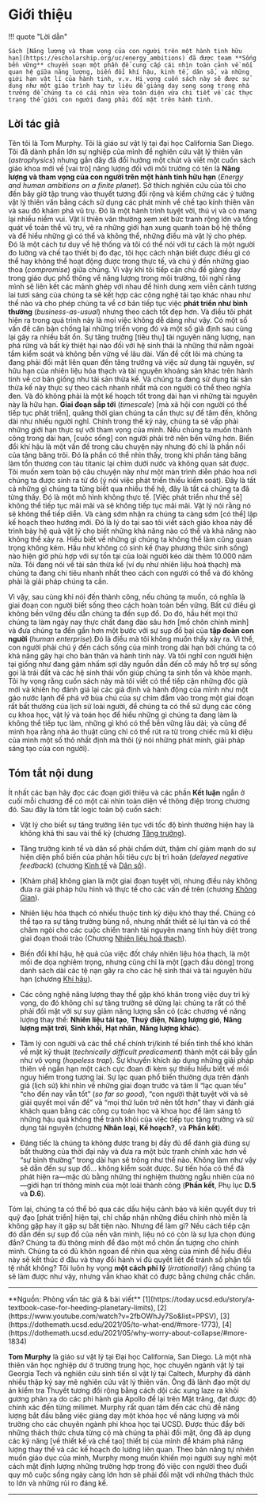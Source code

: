 # Giới thiệu

!!! quote "Lời dẫn"

    Sách [Năng lượng và tham vọng của con người trên một hành tinh hữu hạn](https://escholarship.org/uc/energy_ambitions) đã được team **Sống bền vững** chuyển soạn một phần để cung cấp cái nhìn toàn cảnh về mối quan hệ giữa năng lượng, biến đổi khí hậu, kinh tế, dân số, và những giới hạn vật lí của hành tinh, v.v. Hi vọng cuốn sách này sẽ được sử dụng như một giáo trình hay tư liệu để giảng dạy song song trong nhà trường để chúng ta có cái nhìn vừa toàn diện vừa chi tiết về các thực trạng thế giới con người đang phải đối mặt trên hành tinh. 

## Lời tác giả

Tên tôi là Tom Murphy. Tôi là giáo sư vật lý tại đại học California San Diego. Tôi đã dành phần lớn sự nghiệp của mình để nghiên cứu vật lý thiên văn (*astrophysics*) nhưng gần đây đã đổi hướng một chút và viết một cuốn sách giáo khoa mới về [vai trò] năng lượng đối với môi trường có tên là **Năng lượng và tham vọng của con người trên một hành tinh hữu hạn** (*Energy and human ambitions on a finite planet*). Sở thích nghiên cứu của tôi cho đến bây giờ tập trung vào thuyết tương đối rộng và kiểm chứng các ý tưởng vật lý thiên văn bằng cách sử dụng các phát minh về chế tạo kính thiên văn và sau đó khám phá vũ trụ. Đó là một hành trình tuyệt vời, thú vị và có mang lại nhiều niềm vui. Vật lí thiên văn thường xem xét bức tranh rộng lớn và tổng quát về toàn thể vũ trụ, vẽ ra những giới hạn xung quanh toàn bộ hệ thống và để hiểu những gì có thể và không thể, những điều mà vật lý cho phép. Đó là một cách tư duy về hệ thống và tôi có thể nói với tư cách là một người đo lường và chế tạo thiết bị đo đạc, tôi học cách nhận biết được điều gì có thể hay không thể hoạt động được trong thực tế, và chú ý đến những giao thoa (*compromise*) giữa chúng. Vì vậy khi tôi tiếp cận chủ đề giảng dạy trong giáo dục phổ thông về năng lượng trong môi trường, tôi nghĩ rằng mình sẽ liên kết các mảnh ghép với nhau để hình dung xem viễn cảnh tương lai tươi sáng của chúng ta sẽ kết hợp các công nghệ tái tạo khác nhau như thế nào và cho phép chúng ta về cơ bản tiếp tục việc **phát triển như bình thường** (*business-as-usual*) nhưng theo cách tốt đẹp hơn. Và điều tôi phát hiện ra trong quá trình này là mọi việc không dễ dàng như vậy. Có một số vấn đề căn bản chống lại những triển vọng đó và một số giả định sau cùng lại gây ra nhiều bất ổn. Sự tăng trưởng [tiêu thụ] tài nguyên năng lượng, nạn phá rừng và bất kỳ thiệt hại nào đối với hệ sinh thái là những thứ nằm ngoài tầm kiểm soát và không bền vững về lâu dài. Vấn đề cốt lõi mà chúng ta đang phải đối mặt liên quan đến tăng trưởng và việc sử dụng tài nguyên, sự hữu hạn của nhiên liệu hóa thạch và tài nguyên khoáng sản khác trên hành tinh về cơ bản giống như tài sản thừa kế. Và chúng ta đang sử dụng tài sản thừa kế này thực sự theo cách nhanh nhất mà con người có thể theo nghĩa đen. Và đó không phải là một kế hoạch tốt trong dài hạn vì những tài nguyên này là hữu hạn. **Giai đoạn sắp tới** (*timescale*) [mà xã hội con người có thể tiếp tục phát triển], quãng thời gian chúng ta cần thực sự để tâm đến, không dài như nhiều người nghĩ. Chính trong thế kỷ này, chúng ta sẽ vấp phải những giới hạn thực sự với tham vọng của mình. Nếu chúng ta muốn thành công trong dài hạn, [cuộc sống] con người phải trở nên bền vững hơn. Biến đổi khí hậu là một vấn đề trong câu chuyện này nhưng đó chỉ là phần nổi của tảng băng trôi. Đó là phần có thể nhìn thấy, trong khi phần tảng băng làm tổn thương con tàu titanic lại chìm dưới nước và không quan sát được. Tôi muốn xem toàn bộ câu chuyện này như một màn trình diễn pháo hoa nơi chúng ta được sinh ra từ đó (ý nói việc phát triển thiếu kiểm soát). Đây là tất cả những gì chúng ta từng biết qua nhiều thế hệ, đây là tất cả chúng ta đã từng thấy. Đó là một mô hình không thực tế. [Việc phát triển như thế sẽ] không thể tiếp tục mãi mãi và sẽ không tiếp tục mãi mãi. Vật lý nói rằng nó sẽ không thể tiếp diễn. Và càng sớm nhận ra chúng ta càng sớm [có thể] lập kế hoạch theo hướng mới. Đó là lý do tại sao tôi viết sách giáo khoa này để trình bày hệ quả vật lý cho biết những khả năng nào có thể và khả năng nào không thể xảy ra. Hiểu biết về những gì chúng ta không thể làm cũng quan trọng không kém. Hầu như không có sinh kế (hay phương thức sinh sống) nào hiện giờ phù hợp với sự tồn tại của loài người kéo dài thêm 10.000 năm nữa. Tôi đang nói về tài sản thừa kế (ví dụ như nhiên liệu hoá thạch) mà chúng ta đang chi tiêu nhanh nhất theo cách con người có thể và đó không phải là giải pháp chúng ta cần. 

Vì vậy, sau cùng khi nói đến thành công, nếu chúng ta muốn, có nghĩa là giai đoạn con người biết sống theo cách hoàn toàn bền vững. Bất cứ điều gì không bền vững đều dẫn chúng ta đến sụp đổ. Do đó, hầu hết mọi thứ chúng ta làm ngày nay thực chất đang đào sâu hơn [mồ chôn chính mình] và đưa chúng ta đến gần hơn một bước với sự sụp đổ bại của **tập đoàn con người** (*human enterprise*).Đó là điều mà tôi không muốn thấy xảy ra. Vì thế, con người phải chú ý đến cách sống của mình trong dài hạn bởi chúng ta có khả năng gây hại cho bản thân và hành tinh này. Và tôi nghĩ con người hiện tại giống như đang gặm nhấm sợi dây nguồn dẫn đến cỗ máy hỗ trợ sự sống gọi là trái đất và các hệ sinh thái vốn giúp chúng ta sinh tồn và khỏe mạnh. Tôi hy vọng rằng cuốn sách này mà tôi viết có thể tiếp cận những độc giả mới và khiến họ đánh giá lại các giả định và hành động của mình như một gáo nước lạnh để phá vỡ bùa chú của sự chìm đắm vào trong một giai đoạn rất bất thường của lịch sử loài người, để chúng ta có thể sử dụng các công cụ khoa học, vật lý và toán học để hiểu những gì chúng ta đang làm là không thể tiếp tục làm, những gì khó có thể bền vững lâu dài; và cũng để minh họa rằng nhà ảo thuật cũng chỉ có thể rút ra từ trong chiếc mũ kì diệu của mình một số thỏ nhất định mà thôi (ý nói những phát minh, giải pháp sáng tạo của con người).

## Tóm tắt nội dung

Ít nhất các bạn hãy đọc các đoạn giới thiệu và các phần **Kết luận** ngắn ở cuối mỗi chương để có một cái nhìn toàn diện về thông điệp trong chương đó. Sau đây là tóm tắt logic toàn bộ cuốn sách:

- Vật lý cho biết sự tăng trưởng liên tục với tốc độ bình thường hiện hay là không khả thi sau vài thế kỷ (chương [Tăng trưởng](human-ambition/1-growth.md)).

- Tăng trưởng kinh tế và dân số phải chấm dứt, thậm chí giảm mạnh do sự hiện diện phổ biến của phản hồi tiêu cực bị trì hoãn (*delayed negative feedback*) (chương [Kinh tế](human-ambition/2-econ.md) và [Dân số](human-ambition/3-population.md)).

- [Khám phá] không gian là một giai đoạn tuyệt vời, nhưng điều này không đưa ra giải pháp hữu hình và thực tế cho các vấn đề trên (chương [Không Gian](human-ambition/4-space.md)).

- Nhiên liệu hóa thạch có nhiều thuộc tính kỳ diệu khó thay thế. Chúng có thể tạo ra sự tăng trưởng bùng nổ, nhưng nhất thiết sẽ lụi tàn và có thể châm ngòi cho các cuộc chiến tranh tài nguyên mang tính hủy diệt trong giai đoạn thoái trào (Chương [Nhiên liệu hoá thạch](human-ambition/8-fossil-I.md)).

- Biến đổi khí hậu, hệ quả của việc đốt cháy nhiên liệu hóa thạch, là một mối đe dọa nghiêm trọng, nhưng cũng chỉ là một [gạch đầu dòng] trong danh sách dài các tệ nạn gây ra cho các hệ sinh thái và tài nguyên hữu hạn (chương [Khí hậu](human-ambition/9-climate-I.md)).

- Các công nghệ năng lượng thay thế gặp khó khăn trong việc duy trì kỳ vọng, do đó không chỉ sự tăng trưởng sẽ dừng lại: chúng ta rất có thể phải đối mặt với sự suy giảm năng lượng sẵn có (các chương về năng lượng thay thế: **Nhiên liệu tái tạo**, **Thuỷ điện**, **Năng lượng gió**, **Năng lượng mặt trời**, **Sinh khối**, **Hạt nhân**, **Năng lượng khác**).

- Tâm lý con người và các thể chế chính trị/kinh tế biến tình thế khó khăn về mặt kỹ thuật (*technically difficult predicament*) thành một cái bẫy gần như vô vọng (*hopeless trap*). Sự khuyến khích áp dụng những giải pháp thiên về ngắn hạn một cách cực đoan đi kèm sự thiếu hiểu biết về mối nguy hiểm trong tương lai. Sự lạc quan phổ biến thường dựa trên đánh giá (lịch sử) khi nhìn về những giai đoạn trước và tâm lí “lạc quan tếu” “cho đến nay vẫn tốt” (*so far so good*), “con người thật tuyệt vời và sẽ giải quyết mọi vấn đề” và “mọi thứ luôn trở nên tốt hơn” thay vì đánh giá khách quan bằng các công cụ toán học và khoa học để làm sáng tỏ những hậu quả không thể tránh khỏi của việc tiếp tục tăng trưởng và sử dụng tài nguyên (chương **Nhân loại**, **Kế hoạch?**, và **Phần kết**).

- Đáng tiếc là chúng ta không được trang bị đầy đủ để đánh giá đúng sự bất thường của thời đại này và đưa ra một bức tranh chính xác hơn về “sự bình thường” trong dài hạn sẽ trông như thế nào. Không làm như vậy sẽ dẫn đến sự sụp đổ... không kiểm soát được. Sự tiến hóa có thể đã phát hiện ra&mdash;mặc dù bằng những thí nghiệm thường ngẫu nhiên của nó&mdash;giới hạn trí thông minh của một loài thành công (**Phần kết**, Phụ lục **D.5** và **D.6**).

Tóm lại, chúng ta có thể bỏ qua các dấu hiệu cảnh báo và kiên quyết duy trì quỹ đạo [phát triển] hiện tại, chỉ chấp nhận những điều chỉnh nhỏ miễn là không gặp hay ít gặp sự bất tiện nào. Nhưng để làm gì? Nếu cách tiếp cận đó dẫn đến sự sụp đổ của nền văn minh, liệu nó có còn là sự lựa chọn đúng đắn? Chúng ta đủ thông minh để đào một mồ chôn ấn tượng cho chính mình. Chúng ta có đủ khôn ngoan để nhìn qua xẻng của mình để hiểu điều này sẽ kết thúc ở đâu và thay đổi hành vi đủ quyết liệt để tránh số phận tồi tệ nhất không? Tôi luôn hy vọng **một cách phi lý** (*irrationally*) rằng chúng ta sẽ làm được như vậy, nhưng vẫn khao khát có được bằng chứng chắc chắn.

<hr/>
**Nguồn: Phỏng vấn tác giả & bài viết** [1](https://today.ucsd.edu/story/a-textbook-case-for-heeding-planetary-limits), [2](https://www.youtube.com/watch?v=2fbOWhJy7So&list=PPSV), [3](https://dothemath.ucsd.edu/2021/05/to-what-end/#more-1773), [4](https://dothemath.ucsd.edu/2021/05/why-worry-about-collapse/#more-1834)

**Tom Murphy** là giáo sư vật lý tại Đại học California, San Diego. Là một nhà thiên văn học nghiệp dư ở trường trung học, học chuyên ngành vật lý tại Georgia Tech và nghiên cứu sinh tiến sĩ vật lý tại Caltech, Murphy đã dành nhiều thập kỷ say mê nghiên cứu vật lý thiên văn. Ông đã lãnh đạo một dự án kiểm tra Thuyết tương đối rộng bằng cách dội các xung laze ra khỏi gương phản xạ do các phi hành gia Apollo để lại trên Mặt trăng, đạt được độ chính xác đến từng milimet. Murphy rất quan tâm đến các chủ đề năng lượng bắt đầu bằng việc giảng dạy một khóa học về năng lượng và môi trường cho các chuyên ngành phi khoa học tại UCSD. Được thúc đẩy bởi những thách thức chưa từng có mà chúng ta phải đối mặt, ông đã áp dụng các kỹ năng [về thiết kế và chế tạo] thiết bị của mình để khám phá năng lượng thay thế và các kế hoạch đo lường liên quan. Theo bản năng tự nhiên muốn giáo dục của mình, Murphy mong muốn khiến mọi người suy nghĩ một cách mặt định lượng những trường hợp trong đó việc con người theo đuổi quy mô cuộc sống ngày càng lớn hơn sẽ phải đối mặt với những thách thức to lớn và những rủi ro đáng kể.
<hr/>